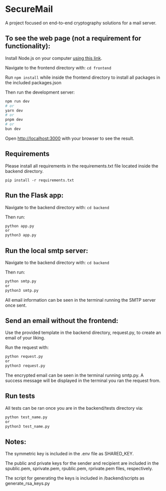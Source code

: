 # SecureMail

A project focused on end-to-end cryptography solutions for a mail server.

## To see the web page (not a requirement for functionality):

Install Node.js on your computer [using this link](https://nodejs.org/en).

Navigate to the frontend directory with:
`cd frontend`

Run `npm install` while inside the frontend directory to install all packages in the included packages.json

Then run the development server:

```bash
npm run dev
# or
yarn dev
# or
pnpm dev
# or
bun dev
```

Open [http://localhost:3000](http://localhost:3000) with your browser to see the result.

## Requirements

Please install all requirements in the requirements.txt file located inside the backend directory.

`pip install -r requirements.txt`

## Run the Flask app:

Navigate to the backend directory with:
`cd backend`

Then run:

```bash
python app.py
or
python3 app.py
```

## Run the local smtp server:

Navigate to the backend directory with:
`cd backend`

Then run:

```bash
python smtp.py
or
python3 smtp.py
```

All email information can be seen in the terminal running the SMTP server once sent.

## Send an email without the frontend:

Use the provided template in the backend directory, request.py, to create an email of your liking.

Run the request with:

```bash
python request.py
or
python3 request.py
```

The encrypted email can be seen in the terminal running smtp.py. A success message will be displayed in the terminal you ran the
request from.

## Run tests

All tests can be ran once you are in the backend/tests directory via:

```bash
python test_name.py
or
python3 test_name.py
```

## Notes:

The symmetric key is included in the .env file as SHARED_KEY.

The public and private keys for the sender and recipient are included in the
spublic.pem, sprivate.pem, rpublic.pem, rprivate.pem files, respectively.

The script for generating the keys is included in /backend/scripts as generate_rsa_keys.py
